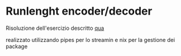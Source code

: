 Runlenght encoder/decoder
=========================

Risoluzione dell'esercizio descritto [qua](Laboratorio20160113.pdf) 


realizzato utilizzando pipes per lo streamin e nix per la gestione dei package
